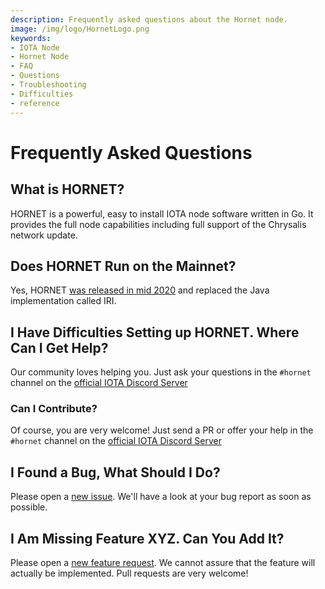 ```yaml
---
description: Frequently asked questions about the Hornet node. 
image: /img/logo/HornetLogo.png
keywords:
- IOTA Node 
- Hornet Node
- FAQ
- Questions
- Troubleshooting
- Difficulties
- reference
---
```



# Frequently Asked Questions

## What is HORNET?

HORNET is a powerful, easy to install IOTA node software written in Go.
It provides the full node capabilities including full support of the Chrysalis network update.

## Does HORNET Run on the Mainnet?

Yes, HORNET [was released in mid 2020](https://blog.iota.org/hornet-0-4-0-release-summary-2163ca444196/) and replaced the Java implementation called IRI.

## I Have Difficulties Setting up HORNET. Where Can I Get Help?

Our community loves helping you. Just ask your questions in the `#hornet` channel on the [official IOTA Discord Server](https://discord.iota.org/)

### Can I Contribute?

Of course, you are very welcome! Just send a PR or offer your help in the `#hornet` channel on the [official IOTA Discord Server](https://discord.iota.org/)

## I Found a Bug, What Should I Do?

Please open a [new issue](https://github.com/gohornet/hornet/issues/new?assignees=&labels=bug&template=bug_report.md&title=). We'll have a look at your bug report as soon as possible.

## I Am Missing Feature XYZ. Can You Add It?

Please open a [new feature request](https://github.com/gohornet/hornet/issues/new?assignees=&labels=feature&template=feature_request.md&title=). We cannot assure that the feature will actually be implemented. Pull requests are very welcome!
